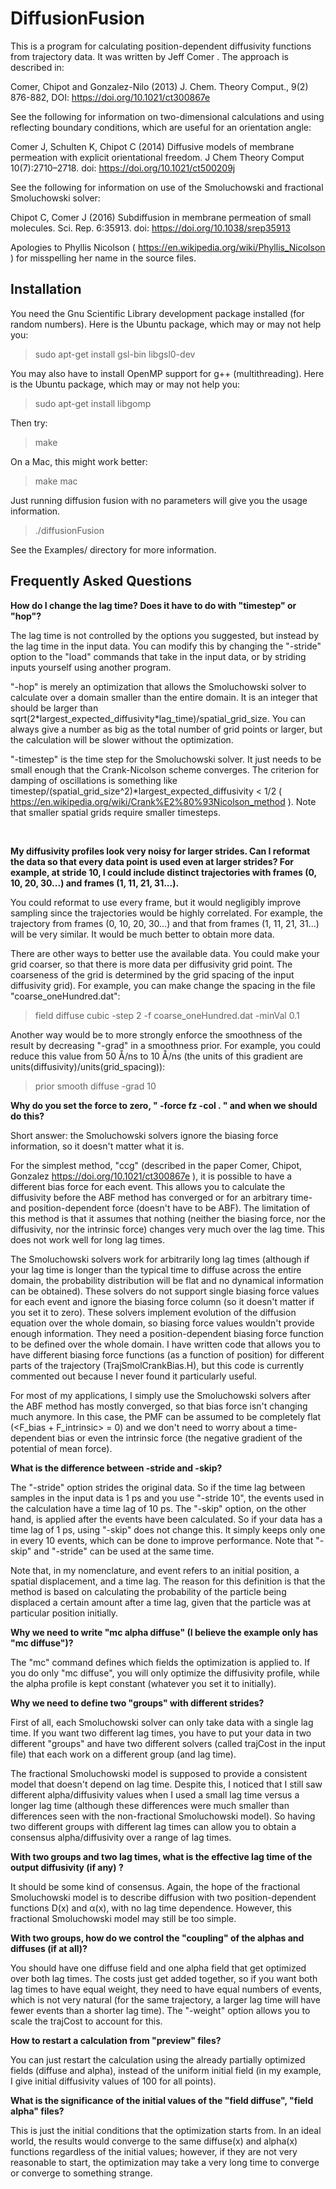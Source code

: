 DiffusionFusion
===============

This is a program for calculating position-dependent diffusivity functions from trajectory data. It was written by Jeff Comer <jeffcomer at gmail dot com>. The approach is described in:

Comer, Chipot and Gonzalez-Nilo (2013) J. Chem. Theory Comput., 9(2) 876-882, DOI: https://doi.org/10.1021/ct300867e


See the following for information on two-dimensional calculations and using reflecting boundary conditions, which are useful for an orientation angle:

Comer J, Schulten K, Chipot C (2014) Diffusive models of membrane permeation with explicit orientational freedom. J Chem Theory Comput 10(7):2710–2718. doi: https://doi.org/10.1021/ct500209j


See the following for information on use of the Smoluchowski and fractional Smoluchowski solver:

Chipot C, Comer J (2016) Subdiffusion in membrane permeation of small molecules. Sci. Rep. 6:35913. doi: https://doi.org/10.1038/srep35913


Apologies to Phyllis Nicolson ( https://en.wikipedia.org/wiki/Phyllis_Nicolson ) for misspelling her name in the source files. 


Installation
------------

You need the Gnu Scientific Library development package installed (for random numbers). Here is the Ubuntu package, which may or may not help you:
> sudo apt-get install gsl-bin libgsl0-dev

You may also have to install OpenMP support for g++ (multithreading). Here is the Ubuntu package, which may or may not help you:
> sudo apt-get install libgomp


Then try:
> make

On a Mac, this might work better:
> make mac

Just running diffusion fusion with no parameters will give you the usage information.

> ./diffusionFusion

See the Examples/ directory for more information.


Frequently Asked Questions
--------------------------

**How do I change the lag time? Does it have to do with "timestep" or "hop"?**

The lag time is not controlled by the options you suggested, but instead by the lag time in the input data. You can modify this by changing the "-stride" option to the "load" commands that take in the input data, or by striding inputs yourself using another program. 

"-hop" is merely an optimization that allows the Smoluchowski solver to calculate over a domain smaller than the entire domain. It is an integer that should be larger than sqrt(2\*largest_expected_diffusivity\*lag_time)/spatial_grid_size. You can always give a number as big as the total number of grid points or larger, but the calculation will be slower without the optimization.

"-timestep" is the time step for the Smoluchowski solver. It just needs to be small enough that the Crank-Nicolson scheme converges. The criterion for damping of oscillations is something like timestep/(spatial_grid_size^2)\*largest_expected_diffusivity < 1/2 ( https://en.wikipedia.org/wiki/Crank%E2%80%93Nicolson_method ). Note that smaller spatial grids require smaller timesteps.

&nbsp;

**My diffusivity profiles look very noisy for larger strides. Can I reformat the data so that every data point is used even at larger strides? For example, at stride 10, I could include distinct trajectories with frames (0, 10, 20, 30...) and frames (1, 11, 21, 31...).**

You could reformat to use every frame, but it would negligibly improve sampling since the trajectories would be highly correlated. For example, the trajectory from frames (0, 10, 20, 30...) and that from frames (1, 11, 21, 31...) will be very similar. It would be much better to obtain more data.

There are other ways to better use the available data. You could make your grid coarser, so that there is more data per diffusivity grid point. The coarseness of the grid is determined by the grid spacing of the input diffusivity grid). For example, you can make change the spacing in the file "coarse_oneHundred.dat":
> field diffuse cubic -step 2 -f coarse_oneHundred.dat -minVal 0.1
> 

Another way would be to more strongly enforce the smoothness of the result by decreasing "-grad" in a smoothness prior. For example, you could reduce this value from 50 Å/ns to 10 Å/ns (the units of this gradient are units(diffusivity)/units(grid_spacing)):
> prior smooth diffuse -grad 10


**Why do you set the force to zero, " -force fz -col . " and when we should do this?**

Short answer: the Smoluchowski solvers ignore the biasing force information, so it doesn't matter what it is.

For the simplest method, "ccg" (described in the paper Comer, Chipot, Gonzalez https://doi.org/10.1021/ct300867e ), it is possible to have a different bias force for each event. This allows you to calculate the diffusivity before the ABF method has converged or for an arbitrary time- and position-dependent force (doesn't have to be ABF). The limitation of this method is that it assumes that nothing (neither the biasing force, nor the diffusivity, nor the intrinsic force) changes very much over the lag time. This does not work well for long lag times.
 
The Smoluchowski solvers work for arbitrarily long lag times (although if your lag time is longer than the typical time to diffuse across the entire domain, the probability distribution will be flat and no dynamical information can be obtained). These solvers do not support single biasing force values for each event and ignore the biasing force column (so it doesn't matter if you set it to zero). These solvers implement evolution of the diffusion equation over the whole domain, so biasing force values wouldn't provide enough information. They need a position-dependent biasing force function to be defined over the whole domain. I have written code that allows you to have different biasing force functions (as a function of position) for different parts of the trajectory (TrajSmolCrankBias.H), but this code is currently commented out because I never found it particularly useful. 

For most of my applications, I simply use the Smoluchowski solvers after the ABF method has mostly converged, so that bias force isn't changing much anymore. In this case, the PMF can be assumed to be completely flat (<F_bias + F_intrinsic> = 0) and we don't need to worry about a time-dependent bias or even the intrinsic force (the negative gradient of the potential of mean force).

**What is the difference between -stride and -skip?**

The "-stride" option strides the original data. So if the time lag between samples in the input data is 1 ps and you use "-stride 10", the events used in the calculation have a time lag of 10 ps. The "-skip" option, on the other hand, is applied after the events have been calculated. So if your data has a time lag of 1 ps, using "-skip" does not change this. It simply keeps only one in every 10 events, which can be done to improve performance. Note that "-skip" and "-stride" can be used at the same time.

Note that, in my nomenclature, and event refers to an initial position, a spatial displacement, and a time lag. The reason for this definition is that the method is based on calculating the probability of the particle being displaced a certain amount after a time lag, given that the particle was at particular position initially. 


**Why we need to write "mc alpha diffuse" (I believe the example only has "mc diffuse")?**

The "mc" command defines which fields the optimization is applied to. If you do only "mc diffuse", you will only optimize the diffusivity profile, while the alpha profile is kept constant (whatever you set it to initially). 

**Why we need to define two "groups" with different strides?**

First of all, each Smoluchowski solver can only take data with a single lag time. If you want two different lag times, you have to put your data in two different "groups" and have two different solvers (called trajCost in the input file) that each work on a different group (and lag time).

The fractional Smoluchowski model is supposed to provide a consistent model that doesn't depend on lag time. Despite this, I noticed that I still saw different alpha/diffusivity values when I used a small lag time versus a longer lag time (although these differences were much smaller than differences seen with the non-fractional Smoluchowski model). So having two different groups with different lag times can allow you to obtain a consensus alpha/diffusivity over a range of lag times.


**With two groups and two lag times, what is the effective lag time of the output diffusivity (if any) ?**

It should be some kind of consensus. Again, the hope of the fractional Smoluchowski model is to describe diffusion with two position-dependent functions D(x) and α(x), with no lag time dependence. However, this fractional Smoluchowski model may still be too simple. 


**With two groups, how do we control the "coupling" of the alphas and diffuses (if at all)?** 

You should have one diffuse field and one alpha field that get optimized over both lag times. The costs just get added together, so if you want both lag times to have equal weight, they need to have equal numbers of events, which is not very natural (for the same trajectory, a larger lag time will have fewer events than a shorter lag time). The "-weight" option allows you to scale the trajCost to account for this.


**How to restart a calculation from "preview" files?**

You can just restart the calculation using the already partially optimized fields (diffuse and alpha), instead of the uniform initial field (in my example, I give initial diffusivity values of 100 for all points).


**What is the significance of the initial values of the "field diffuse", "field alpha" files?**

This is just the initial conditions that the optimization starts from. In an ideal world, the results would converge to the same diffuse(x) and alpha(x) functions regardless of the initial values; however, if they are not very reasonable to start, the optimization may take a very long time to converge or converge to something strange.




